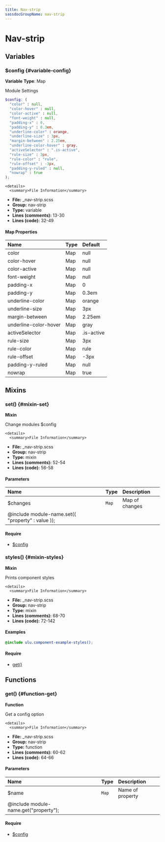 ```yaml
---
title: Nav-strip
sassdocGroupName: nav-strip
---
```



# Nav-strip





## Variables




<div class="sassdoc-item-header">

###  $config {#variable-config}

  <div class="sassdoc-item-header__labels">
    <span class="tag tag--primary"><strong>Variable</strong></span> <span class="tag"><strong>Type</strong>: Map</span>
  </div>

</div>

  

Module Settings
    
    

``` scss
$config: (
  "color" : null,
  "color-hover" : null,
  "color-active" : null,
  "font-weight" : null,
  "padding-x" : 0,
  "padding-y" : 0.3em,
  "underline-color" : orange,
  "underline-size" : 3px,
  "margin-between" : 2.25em,
  "underline-color-hover" : gray,
  "activeSelector" : ".is-active",
  "rule-size" : 3px,
  "rule-color" : "rule",
  "rule-offset" : -3px,
  "padding-y-ruled" : null,
  "nowrap" : true
);
```
  

    <details>
      <summary>File Information</summary>
- **File:** _nav-strip.scss
- **Group:** nav-strip
- **Type:** variable
- **Lines (comments):** 13-30
- **Lines (code):** 32-49
    </details>
    

#### Map Properties


|Name|Type|Default|
|:--|:--|:--|
|color|Map|null|
|color-hover|Map|null|
|color-active|Map|null|
|font-weight|Map|null|
|padding-x|Map|0|
|padding-y|Map|0.3em|
|underline-color|Map|orange|
|underline-size|Map|3px|
|margin-between|Map|2.25em|
|underline-color-hover|Map|gray|
|activeSelector|Map|.is-active|
|rule-size|Map|3px|
|rule-color|Map|rule|
|rule-offset|Map|-3px|
|padding-y-ruled|Map|null|
|nowrap|Map|true|

    
  

## Mixins




<div class="sassdoc-item-header">

###  set() {#mixin-set}

  <div class="sassdoc-item-header__labels">
    <span class="tag tag--primary"><strong>Mixin</strong></span>
  </div>

</div>

  

Change modules $config
    
    

    <details>
      <summary>File Information</summary>
- **File:** _nav-strip.scss
- **Group:** nav-strip
- **Type:** mixin
- **Lines (comments):** 52-54
- **Lines (code):** 56-58
    </details>
    

#### Parameters


|Name|Type|Description|
|:--|:--|:--|
|$changes|`Map`|Map of changes
  @include module-name.set(( "property" : value ));|

    

#### Require

- [$config](/sass/components/accordion/#variable-config)
  


<div class="sassdoc-item-header">

###  styles() {#mixin-styles}

  <div class="sassdoc-item-header__labels">
    <span class="tag tag--primary"><strong>Mixin</strong></span>
  </div>

</div>

  

Prints component styles
    
    

    <details>
      <summary>File Information</summary>
- **File:** _nav-strip.scss
- **Group:** nav-strip
- **Type:** mixin
- **Lines (comments):** 68-70
- **Lines (code):** 72-142
    </details>
    

#### Examples

      


``` scss
@include ulu.component-example-styles();
```
  

      

#### Require

- [get()](/sass/components/accordion/#function-get)
  
  

## Functions




<div class="sassdoc-item-header">

###  get() {#function-get}

  <div class="sassdoc-item-header__labels">
    <span class="tag tag--primary"><strong>Function</strong></span>
  </div>

</div>

  

Get a config option
    
    

    <details>
      <summary>File Information</summary>
- **File:** _nav-strip.scss
- **Group:** nav-strip
- **Type:** function
- **Lines (comments):** 60-62
- **Lines (code):** 64-66
    </details>
    

#### Parameters


|Name|Type|Description|
|:--|:--|:--|
|$name|`Map`|Name of property
  @include module-name.get("property");|

    

#### Require

- [$config](/sass/components/accordion/#variable-config)
  
  
  